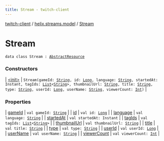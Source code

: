 ```yaml
---
title: Stream - twitch-client
---
```


[twitch-client](../../index.html) / [helix.streams.model](../index.html) / [Stream](./index.html)

# Stream

`data class Stream : `[`AbstractResource`](../../helix.http.model/-abstract-resource/index.html)

### Constructors

| [&lt;init&gt;](-init-.html) | `Stream(gameId: `[`String`](https://kotlinlang.org/api/latest/jvm/stdlib/kotlin/-string/index.html)`, id: `[`Long`](https://kotlinlang.org/api/latest/jvm/stdlib/kotlin/-long/index.html)`, language: `[`String`](https://kotlinlang.org/api/latest/jvm/stdlib/kotlin/-string/index.html)`, startedAt: Instant, tagIds: `[`List`](https://kotlinlang.org/api/latest/jvm/stdlib/kotlin.collections/-list/index.html)`<`[`String`](https://kotlinlang.org/api/latest/jvm/stdlib/kotlin/-string/index.html)`>, thumbnailUrl: `[`String`](https://kotlinlang.org/api/latest/jvm/stdlib/kotlin/-string/index.html)`, title: `[`String`](https://kotlinlang.org/api/latest/jvm/stdlib/kotlin/-string/index.html)`, type: `[`String`](https://kotlinlang.org/api/latest/jvm/stdlib/kotlin/-string/index.html)`, userId: `[`Long`](https://kotlinlang.org/api/latest/jvm/stdlib/kotlin/-long/index.html)`, userName: `[`String`](https://kotlinlang.org/api/latest/jvm/stdlib/kotlin/-string/index.html)`, viewerCount: `[`Int`](https://kotlinlang.org/api/latest/jvm/stdlib/kotlin/-int/index.html)`)` |

### Properties

| [gameId](game-id.html) | `val gameId: `[`String`](https://kotlinlang.org/api/latest/jvm/stdlib/kotlin/-string/index.html) |
| [id](id.html) | `val id: `[`Long`](https://kotlinlang.org/api/latest/jvm/stdlib/kotlin/-long/index.html) |
| [language](language.html) | `val language: `[`String`](https://kotlinlang.org/api/latest/jvm/stdlib/kotlin/-string/index.html) |
| [startedAt](started-at.html) | `val startedAt: Instant` |
| [tagIds](tag-ids.html) | `val tagIds: `[`List`](https://kotlinlang.org/api/latest/jvm/stdlib/kotlin.collections/-list/index.html)`<`[`String`](https://kotlinlang.org/api/latest/jvm/stdlib/kotlin/-string/index.html)`>` |
| [thumbnailUrl](thumbnail-url.html) | `val thumbnailUrl: `[`String`](https://kotlinlang.org/api/latest/jvm/stdlib/kotlin/-string/index.html) |
| [title](title.html) | `val title: `[`String`](https://kotlinlang.org/api/latest/jvm/stdlib/kotlin/-string/index.html) |
| [type](type.html) | `val type: `[`String`](https://kotlinlang.org/api/latest/jvm/stdlib/kotlin/-string/index.html) |
| [userId](user-id.html) | `val userId: `[`Long`](https://kotlinlang.org/api/latest/jvm/stdlib/kotlin/-long/index.html) |
| [userName](user-name.html) | `val userName: `[`String`](https://kotlinlang.org/api/latest/jvm/stdlib/kotlin/-string/index.html) |
| [viewerCount](viewer-count.html) | `val viewerCount: `[`Int`](https://kotlinlang.org/api/latest/jvm/stdlib/kotlin/-int/index.html) |

